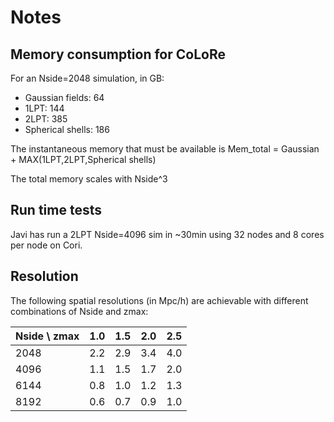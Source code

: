 # Notes


## Memory consumption for CoLoRe
For an Nside=2048 simulation, in GB:
* Gaussian fields: 64
* 1LPT: 144
* 2LPT: 385
* Spherical shells: 186

The instantaneous memory that must be available is Mem_total = Gaussian + MAX(1LPT,2LPT,Spherical shells)

The total memory scales with Nside^3


## Run time tests
Javi has run a 2LPT Nside=4096 sim in ~30min using 32 nodes and 8 cores per node on Cori.


## Resolution
The following spatial resolutions (in Mpc/h) are achievable with different combinations of Nside and zmax:

| Nside \ zmax |  1.0  |  1.5  |  2.0  |  2.5  |
| ------------ |:-----:|:-----:|:-----:|:-----:|
|  2048        | 2.2   |  2.9  |  3.4  |  4.0  |
|  4096        | 1.1   |  1.5  |  1.7  |  2.0  |
|  6144        | 0.8   |  1.0  |  1.2  |  1.3  |
|  8192        | 0.6   |  0.7  |  0.9  |  1.0  |
